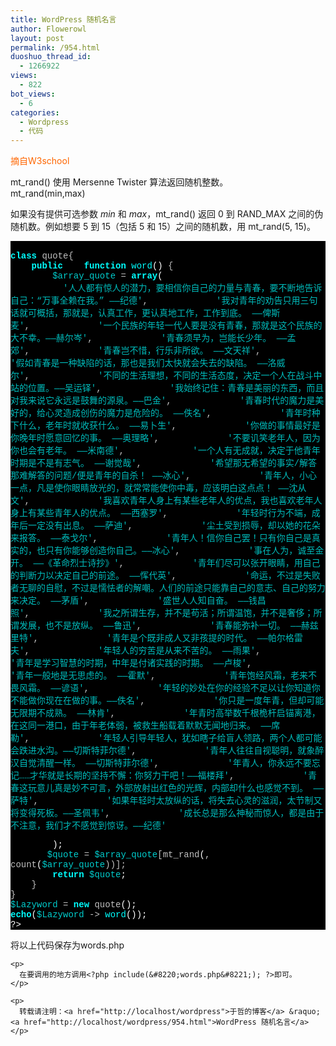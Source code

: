 ```yaml
---
title: WordPress 随机名言
author: Flowerowl
layout: post
permalink: /954.html
duoshuo_thread_id:
  - 1266922
views:
  - 822
bot_views:
  - 6
categories:
  - Wordpress
  - 代码
---
```

<span style="color: #ff6600;">摘自W3school</span>

mt_rand() 使用 Mersenne Twister 算法返回随机整数。  
mt_rand(min,max)

如果没有提供可选参数 *min* 和 *max*，mt\_rand() 返回 0 到 RAND\_MAX 之间的伪随机数。例如想要 5 到 15（包括 5 和 15）之间的随机数，用 mt_rand(5, 15)。

<div style="background:#fdfdfd;color:black;">
</div>

<div class="source" style="font-family: '[object HTMLOptionElement]', Consolas, 'Lucida Console', 'Courier New'; color: rgb(192, 192, 192); background-color: rgb(0, 0, 0); ">
  <span style="color: rgb(255, 255, 255); "><?php</span><br /> <span style="color: rgb(0, 255, 255); font-weight: bold; ">class</span> <span style="color: rgb(192, 192, 192); ">quote</span><span style="color: rgb(192, 192, 192); ">{</span> <br /> &nbsp;&nbsp;&nbsp; <span style="color: rgb(0, 255, 255); font-weight: bold; ">public</span>&nbsp;&nbsp;&nbsp; <span style="color: rgb(0, 255, 255); font-weight: bold; ">function</span> <span style="color: rgb(0, 255, 255); ">word</span>() <span style="color: rgb(192, 192, 192); ">{</span> <br /> &nbsp;&nbsp;&nbsp;&nbsp;&nbsp;&nbsp;&nbsp; <span style="color: rgb(0, 204, 204); ">$array_quote</span> <span style="color: rgb(192, 192, 192); ">=</span> <span style="color: rgb(0, 255, 255); font-weight: bold; ">array</span>( <br /> &nbsp;&nbsp;&nbsp;&nbsp;&nbsp;&nbsp;&nbsp;&nbsp;&nbsp; <span style="color: rgb(0, 187, 187); ">'人人都有惊人的潜力，要相信你自己的力量与青春，要不断地告诉自己：“万事全赖在我。” ——纪德'</span><span style="color: rgb(192, 192, 192); ">,</span>&nbsp;&nbsp;&nbsp;&nbsp;&nbsp;&nbsp;&nbsp;&nbsp;&nbsp;&nbsp;&nbsp;&nbsp; <span style="color: rgb(0, 187, 187); ">'我对青年的劝告只用三句话就可概括，那就是，认真工作，更认真地工作，工作到底。 ——俾斯麦'</span><span style="color: rgb(192, 192, 192); ">,</span>&nbsp;&nbsp;&nbsp;&nbsp;&nbsp;&nbsp;&nbsp;&nbsp;&nbsp;&nbsp;&nbsp;&nbsp; <span style="color: rgb(0, 187, 187); ">'一个民族的年轻一代人要是没有青春，那就是这个民族的大不幸。——赫尔岑'</span><span style="color: rgb(192, 192, 192); ">,</span>&nbsp;&nbsp;&nbsp;&nbsp;&nbsp;&nbsp;&nbsp;&nbsp;&nbsp;&nbsp;&nbsp;&nbsp; <span style="color: rgb(0, 187, 187); ">'青春须早为，岂能长少年。 ——孟郊'</span><span style="color: rgb(192, 192, 192); ">,</span>&nbsp;&nbsp;&nbsp;&nbsp;&nbsp;&nbsp;&nbsp;&nbsp;&nbsp;&nbsp;&nbsp;&nbsp; <span style="color: rgb(0, 187, 187); ">'青春岂不惜，行乐非所欲。 ——文天祥'</span><span style="color: rgb(192, 192, 192); ">,</span>&nbsp;&nbsp;&nbsp;&nbsp;&nbsp;&nbsp;&nbsp;&nbsp;&nbsp;&nbsp;&nbsp;&nbsp; <span style="color: rgb(0, 187, 187); ">'假如青春是一种缺陷的话，那也是我们太快就会失去的缺陷。 ——洛威尔'</span><span style="color: rgb(192, 192, 192); ">,</span>&nbsp;&nbsp;&nbsp;&nbsp;&nbsp;&nbsp;&nbsp;&nbsp;&nbsp;&nbsp;&nbsp;&nbsp; <span style="color: rgb(0, 187, 187); ">'不同的生活理想，不同的生活态度，决定一个人在战斗中站的位置。——吴运铎'</span><span style="color: rgb(192, 192, 192); ">,</span>&nbsp;&nbsp;&nbsp;&nbsp;&nbsp;&nbsp;&nbsp;&nbsp;&nbsp;&nbsp;&nbsp;&nbsp; <span style="color: rgb(0, 187, 187); ">'我始终记住：青春是美丽的东西，而且对我来说它永远是鼓舞的源泉。——巴金'</span><span style="color: rgb(192, 192, 192); ">,</span>&nbsp;&nbsp;&nbsp;&nbsp;&nbsp;&nbsp;&nbsp;&nbsp;&nbsp;&nbsp;&nbsp;&nbsp; <span style="color: rgb(0, 187, 187); ">'青春时代的魔力是美好的，给心灵造成创伤的魔力是危险的。 ——佚名'</span><span style="color: rgb(192, 192, 192); ">,</span>&nbsp;&nbsp;&nbsp;&nbsp;&nbsp;&nbsp;&nbsp;&nbsp;&nbsp;&nbsp;&nbsp;&nbsp; <span style="color: rgb(0, 187, 187); ">'青年时种下什么，老年时就收获什么。 ——易卜生'</span><span style="color: rgb(192, 192, 192); ">,</span>&nbsp;&nbsp;&nbsp;&nbsp;&nbsp;&nbsp;&nbsp;&nbsp;&nbsp;&nbsp;&nbsp;&nbsp; <span style="color: rgb(0, 187, 187); ">'你做的事情最好是你晚年时愿意回忆的事。 ——奥理略'</span><span style="color: rgb(192, 192, 192); ">,</span>&nbsp;&nbsp;&nbsp;&nbsp;&nbsp;&nbsp;&nbsp;&nbsp;&nbsp;&nbsp;&nbsp;&nbsp; <span style="color: rgb(0, 187, 187); ">'不要讥笑老年人，因为你也会有老年。 ——米南德'</span><span style="color: rgb(192, 192, 192); ">,</span>&nbsp;&nbsp;&nbsp;&nbsp;&nbsp;&nbsp;&nbsp;&nbsp;&nbsp;&nbsp;&nbsp;&nbsp; <span style="color: rgb(0, 187, 187); ">'一个人有无成就，决定于他青年时期是不是有志气。 ——谢觉哉'</span><span style="color: rgb(192, 192, 192); ">,</span>&nbsp;&nbsp;&nbsp;&nbsp;&nbsp;&nbsp;&nbsp;&nbsp;&nbsp;&nbsp;&nbsp;&nbsp; <span style="color: rgb(0, 187, 187); ">'希望那无希望的事实/解答那难解答的问题/便是青年的自杀！ ——冰心'</span><span style="color: rgb(192, 192, 192); ">,</span>&nbsp;&nbsp;&nbsp;&nbsp;&nbsp;&nbsp;&nbsp;&nbsp;&nbsp;&nbsp;&nbsp;&nbsp; <span style="color: rgb(0, 187, 187); ">'青年人，小心一点，凡是使你眼睛放光的，就常常能使你中毒，应该明白这点点！ ——沈从文'</span><span style="color: rgb(192, 192, 192); ">,</span>&nbsp;&nbsp;&nbsp;&nbsp;&nbsp;&nbsp;&nbsp;&nbsp;&nbsp;&nbsp;&nbsp;&nbsp; <span style="color: rgb(0, 187, 187); ">'我喜欢青年人身上有某些老年人的优点，我也喜欢老年人身上有某些青年人的优点。 ——西塞罗'</span><span style="color: rgb(192, 192, 192); ">,</span>&nbsp;&nbsp;&nbsp;&nbsp;&nbsp;&nbsp;&nbsp;&nbsp;&nbsp;&nbsp;&nbsp;&nbsp; <span style="color: rgb(0, 187, 187); ">'年轻时行为不端，成年后一定没有出息。 ——萨迪'</span><span style="color: rgb(192, 192, 192); ">,</span>&nbsp;&nbsp;&nbsp;&nbsp;&nbsp;&nbsp;&nbsp;&nbsp;&nbsp;&nbsp;&nbsp;&nbsp; <span style="color: rgb(0, 187, 187); ">'尘土受到损辱，却以她的花朵来报答。 ——泰戈尔'</span><span style="color: rgb(192, 192, 192); ">,</span>&nbsp;&nbsp;&nbsp;&nbsp;&nbsp;&nbsp;&nbsp;&nbsp;&nbsp;&nbsp;&nbsp;&nbsp; <span style="color: rgb(0, 187, 187); ">'青年人！信你自己罢！只有你自己是真实的，也只有你能够创造你自己。——冰心'</span><span style="color: rgb(192, 192, 192); ">,</span>&nbsp;&nbsp;&nbsp;&nbsp;&nbsp;&nbsp;&nbsp;&nbsp;&nbsp;&nbsp;&nbsp;&nbsp; <span style="color: rgb(0, 187, 187); ">'事在人为，诚至金开。 ——《革命烈士诗抄》'</span><span style="color: rgb(192, 192, 192); ">,</span>&nbsp;&nbsp;&nbsp;&nbsp;&nbsp;&nbsp;&nbsp;&nbsp;&nbsp;&nbsp;&nbsp;&nbsp; <span style="color: rgb(0, 187, 187); ">'青年们尽可以张开眼睛，用自己的判断力以决定自己的前途。 ——恽代英'</span><span style="color: rgb(192, 192, 192); ">,</span>&nbsp;&nbsp;&nbsp;&nbsp;&nbsp;&nbsp;&nbsp;&nbsp;&nbsp;&nbsp;&nbsp;&nbsp; <span style="color: rgb(0, 187, 187); ">'命运，不过是失败者无聊的自慰，不过是懦怯者的解嘲。人们的前途只能靠自己的意志、自己的努力来决定。 ——茅盾'</span><span style="color: rgb(192, 192, 192); ">,</span>&nbsp;&nbsp;&nbsp;&nbsp;&nbsp;&nbsp;&nbsp;&nbsp;&nbsp;&nbsp;&nbsp;&nbsp; <span style="color: rgb(0, 187, 187); ">'盛世人人知自奋。 ——钱昌照'</span><span style="color: rgb(192, 192, 192); ">,</span>&nbsp;&nbsp;&nbsp;&nbsp;&nbsp;&nbsp;&nbsp;&nbsp;&nbsp;&nbsp;&nbsp;&nbsp; <span style="color: rgb(0, 187, 187); ">'我之所谓生存，并不是苟活；所谓温饱，并不是奢侈；所谓发展，也不是放纵。 ——鲁迅'</span><span style="color: rgb(192, 192, 192); ">,</span>&nbsp;&nbsp;&nbsp;&nbsp;&nbsp;&nbsp;&nbsp;&nbsp;&nbsp;&nbsp;&nbsp;&nbsp; <span style="color: rgb(0, 187, 187); ">'青春能弥补一切。 ——赫兹里特'</span><span style="color: rgb(192, 192, 192); ">,</span>&nbsp;&nbsp;&nbsp;&nbsp;&nbsp;&nbsp;&nbsp;&nbsp;&nbsp;&nbsp;&nbsp;&nbsp; <span style="color: rgb(0, 187, 187); ">'青年是个既非成人又非孩提的时代。 ——帕尔格雷夫'</span><span style="color: rgb(192, 192, 192); ">,</span>&nbsp;&nbsp;&nbsp;&nbsp;&nbsp;&nbsp;&nbsp;&nbsp;&nbsp;&nbsp;&nbsp;&nbsp; <span style="color: rgb(0, 187, 187); ">'年轻人的穷苦是从来不苦的。 ——雨果'</span><span style="color: rgb(192, 192, 192); ">,</span>&nbsp;&nbsp;&nbsp;&nbsp;&nbsp;&nbsp;&nbsp;&nbsp;&nbsp;&nbsp;&nbsp;&nbsp; <span style="color: rgb(0, 187, 187); ">'青年是学习智慧的时期，中年是付诸实践的时期。 ——卢梭'</span><span style="color: rgb(192, 192, 192); ">,</span>&nbsp;&nbsp;&nbsp;&nbsp;&nbsp;&nbsp;&nbsp;&nbsp;&nbsp;&nbsp;&nbsp;&nbsp; <span style="color: rgb(0, 187, 187); ">'青年一般地是无思虑的。 ——霍默'</span><span style="color: rgb(192, 192, 192); ">,</span>&nbsp;&nbsp;&nbsp;&nbsp;&nbsp;&nbsp;&nbsp;&nbsp;&nbsp;&nbsp;&nbsp;&nbsp; <span style="color: rgb(0, 187, 187); ">'青年饱经风霜，老来不畏风霜。 ——谚语'</span><span style="color: rgb(192, 192, 192); ">,</span>&nbsp;&nbsp;&nbsp;&nbsp;&nbsp;&nbsp;&nbsp;&nbsp;&nbsp;&nbsp;&nbsp;&nbsp; <span style="color: rgb(0, 187, 187); ">'年轻的妙处在你的经验不足以让你知道你不能做你现在在做的事。——佚名'</span><span style="color: rgb(192, 192, 192); ">,</span>&nbsp;&nbsp;&nbsp;&nbsp;&nbsp;&nbsp;&nbsp;&nbsp;&nbsp;&nbsp;&nbsp;&nbsp; <span style="color: rgb(0, 187, 187); ">'你只是一度年青，但却可能无限期不成熟。 ——林肯'</span><span style="color: rgb(192, 192, 192); ">,</span>&nbsp;&nbsp;&nbsp;&nbsp;&nbsp;&nbsp;&nbsp;&nbsp;&nbsp;&nbsp;&nbsp;&nbsp; <span style="color: rgb(0, 187, 187); ">'年青时高举数千根桅杆启锚离港，在这同一港口，由于年老体弱，被救生船载着默默无闻地归来。 ——席勒'</span><span style="color: rgb(192, 192, 192); ">,</span>&nbsp;&nbsp;&nbsp;&nbsp;&nbsp;&nbsp;&nbsp;&nbsp;&nbsp;&nbsp;&nbsp;&nbsp; <span style="color: rgb(0, 187, 187); ">'年轻人引导年轻人，犹如瞎子给盲人领路，两个人都可能会跌进水沟。——切斯特菲尔德'</span><span style="color: rgb(192, 192, 192); ">,</span>&nbsp;&nbsp;&nbsp;&nbsp;&nbsp;&nbsp;&nbsp;&nbsp;&nbsp;&nbsp;&nbsp;&nbsp; <span style="color: rgb(0, 187, 187); ">'青年人往往自视聪明，就象醉汉自觉清醒一样。 ——切斯特菲尔德'</span><span style="color: rgb(192, 192, 192); ">,</span>&nbsp;&nbsp;&nbsp;&nbsp;&nbsp;&nbsp;&nbsp;&nbsp;&nbsp;&nbsp;&nbsp;&nbsp; <span style="color: rgb(0, 187, 187); ">'年青人，你永远不要忘记……才华就是长期的坚持不懈：你努力干吧！——福楼拜'</span><span style="color: rgb(192, 192, 192); ">,</span>&nbsp;&nbsp;&nbsp;&nbsp;&nbsp;&nbsp;&nbsp;&nbsp;&nbsp;&nbsp;&nbsp;&nbsp; <span style="color: rgb(0, 187, 187); ">'青春这玩意儿真是妙不可言，外部放射出红色的光辉，内部却什么也感觉不到。 ——萨特'</span><span style="color: rgb(192, 192, 192); ">,</span>&nbsp;&nbsp;&nbsp;&nbsp;&nbsp;&nbsp;&nbsp;&nbsp;&nbsp;&nbsp;&nbsp;&nbsp; <span style="color: rgb(0, 187, 187); ">'如果年轻时太放纵的话，将失去心灵的滋润，太节制又将变得死板。——圣佩韦'</span><span style="color: rgb(192, 192, 192); ">,</span>&nbsp;&nbsp;&nbsp;&nbsp;&nbsp;&nbsp;&nbsp;&nbsp;&nbsp;&nbsp;&nbsp;&nbsp; <span style="color: rgb(0, 187, 187); ">'成长总是那么神秘而惊人，都是由于不注意，我们才不感觉到惊讶。——纪德'</span></p> <p>
    &nbsp;&nbsp;&nbsp;&nbsp;&nbsp;&nbsp;&nbsp; );<br /> &nbsp;&nbsp;&nbsp;&nbsp;&nbsp;&nbsp; <span style="color: rgb(0, 204, 204); ">$quote</span> <span style="color: rgb(192, 192, 192); ">=</span> <span style="color: rgb(0, 204, 204); ">$array_quote</span><span style="color: rgb(192, 192, 192); ">[</span><span style="color: rgb(192, 192, 192); ">mt_rand</span>(<span style="color: rgb(192, 192, 192); "></span><span style="color: rgb(192, 192, 192); ">,</span> <span style="color: rgb(192, 192, 192); ">count</span>(<span style="color: rgb(0, 204, 204); ">$array_quote</span><span style="color: rgb(192, 192, 192); ">))];</span> <br /> &nbsp;&nbsp;&nbsp;&nbsp;&nbsp;&nbsp;&nbsp; <span style="color: rgb(0, 255, 255); font-weight: bold; ">return</span> <span style="color: rgb(0, 204, 204); ">$quote</span>; <br /> &nbsp;&nbsp;&nbsp; <span style="color: rgb(192, 192, 192); ">}</span> <br /> <span style="color: rgb(192, 192, 192); ">}</span><br /> <span style="color: rgb(0, 204, 204); ">$Lazyword</span> <span style="color: rgb(192, 192, 192); ">=</span> <span style="color: rgb(0, 255, 255); font-weight: bold; ">new</span> <span style="color: rgb(192, 192, 192); ">quote</span>();<br /> <span style="color: rgb(0, 255, 255); font-weight: bold; ">echo</span>(<span style="color: rgb(0, 204, 204); ">$Lazyword</span> <span style="color: rgb(192, 192, 192); ">-></span> <span style="color: rgb(0, 255, 255); ">word</span>()); <br /> <span style="color: rgb(255, 255, 255); ">?></span></div> <p>
      将以上代码保存为words.php
    </p>
    
    <p>
      在要调用的地方调用<?php include(&#8220;words.php&#8221;); ?>即可。
    </p>
    
    <p>
      转载请注明：<a href="http://localhost/wordpress">于哲的博客</a> &raquo; <a href="http://localhost/wordpress/954.html">WordPress 随机名言</a>
    </p>